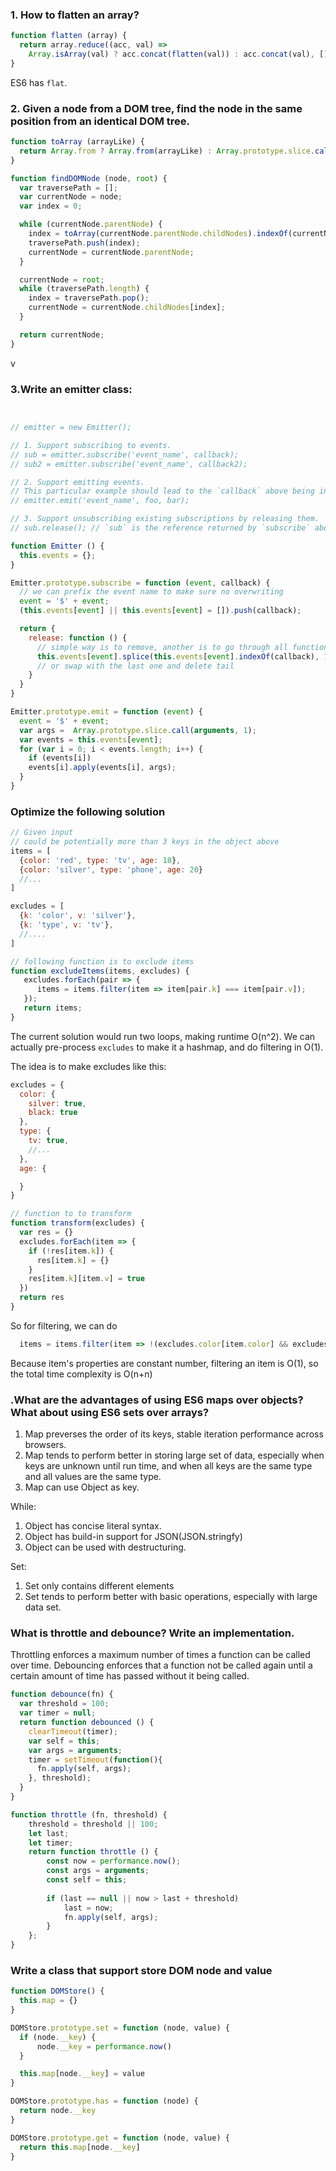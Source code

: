 ### 1. How to flatten an array?

```javascript
function flatten (array) {
  return array.reduce((acc, val) =>
    Array.isArray(val) ? acc.concat(flatten(val)) : acc.concat(val), []);
}

```

ES6 has `flat`.

### 2. Given a node from a DOM tree, find the node in the same position from an identical DOM tree.

```javascript
function toArray (arrayLike) {
  return Array.from ? Array.from(arrayLike) : Array.prototype.slice.call(arrayLike);
}

function findDOMNode (node, root) {
  var traversePath = [];
  var currentNode = node;
  var index = 0;

  while (currentNode.parentNode) {
    index = toArray(currentNode.parentNode.childNodes).indexOf(currentNode);
    traversePath.push(index);
    currentNode = currentNode.parentNode;
  }

  currentNode = root;
  while (traversePath.length) {
    index = traversePath.pop();
    currentNode = currentNode.childNodes[index];
  }

  return currentNode;
}
```
v
### 3.Write an emitter class:

```javascript


// emitter = new Emitter();

// 1. Support subscribing to events.
// sub = emitter.subscribe('event_name', callback);
// sub2 = emitter.subscribe('event_name', callback2);

// 2. Support emitting events.
// This particular example should lead to the `callback` above being invoked with `foo` and `bar` as parameters.
// emitter.emit('event_name', foo, bar);

// 3. Support unsubscribing existing subscriptions by releasing them.
// sub.release(); // `sub` is the reference returned by `subscribe` above 

function Emitter () {
  this.events = {};
}

Emitter.prototype.subscribe = function (event, callback) {
  // we can prefix the event name to make sure no overwriting
  event = '$' + event;
  (this.events[event] || this.events[event] = []).push(callback);

  return {
    release: function () {
      // simple way is to remove, another is to go through all functions to keep the live ones
      this.events[event].splice(this.events[event].indexOf(callback), 1);
      // or swap with the last one and delete tail
    }
  }
}

Emitter.prototype.emit = function (event) {
  event = '$' + event;
  var args =  Array.prototype.slice.call(arguments, 1);
  var events = this.events[event]; 
  for (var i = 0; i < events.length; i++) {
    if (events[i])
    events[i].apply(events[i], args);
  }
}

```

### Optimize the following solution

```javascript
// Given input
// could be potentially more than 3 keys in the object above
items = [
  {color: 'red', type: 'tv', age: 18},
  {color: 'silver', type: 'phone', age: 20}
  //...
]

excludes = [
  {k: 'color', v: 'silver'},
  {k: 'type', v: 'tv'},
  //....
]

// following function is to exclude items
function excludeItems(items, excludes) {
   excludes.forEach(pair => {
      items = items.filter(item => item[pair.k] === item[pair.v]);
   });
   return items;
}
```

The current solution would run two loops, making runtime O(n^2). We can actually pre-process `excludes` to make it a hashmap, and do filtering in O(1).

The idea is to make excludes like this:
```javascript
excludes = {
  color: {
    silver: true,
    black: true
  },
  type: {
    tv: true,
    //...
  },
  age: {

  }
}

// function to to transform
function transform(excludes) {
  var res = {}
  excludes.forEach(item => {
    if (!res[item.k]) {
      res[item.k] = {}
    }
    res[item.k][item.v] = true
  })
  return res
}
```

So for filtering, we can do 

```javascript
  items = items.filter(item => !(excludes.color[item.color] && excludes.type[item.type] && excludes.age[item.age]))
```

Because item's properties are constant number, filtering an item is O(1), so the total time complexity is O(n+n)


### .What are the advantages of using ES6 maps over objects? What about using ES6 sets over arrays? 

1. Map preverses the order of its keys, stable iteration performance across browsers.
2. Map tends to perform better in storing large set of data, especially when keys are unknown until run time, and when all keys are the same type and all values are the same type.
3. Map can use Object as key.

While:
1. Object has concise literal syntax.
2. Object has build-in support for JSON(JSON.stringfy)
3. Object can be used with destructuring.

Set:
1. Set only contains different elements
2. Set tends to perform better with basic operations, especially with large data set.


### What is throttle and debounce? Write an implementation.

Throttling enforces a maximum number of times a function can be called over time.
Debouncing enforces that a function not be called again until a certain amount of time has passed without it being called. 

```javascript
function debounce(fn) {
  var threshold = 100;
  var timer = null;
  return function debounced () {
    clearTimeout(timer);
    var self = this;
    var args = arguments;
    timer = setTimeout(function(){
      fn.apply(self, args);
    }, threshold);
  }
}

function throttle (fn, threshold) {
    threshold = threshold || 100;
    let last;
    let timer;
    return function throttle () {
        const now = performance.now();
        const args = arguments;
        const self = this;
        
        if (last == null || now > last + threshold)
            last = now;
            fn.apply(self, args);
        }
    };
}
```

### Write a class that support store DOM node and value

```javascript
function DOMStore() {
  this.map = {}
}

DOMStore.prototype.set = function (node, value) {
  if (node.__key) {
      node.__key = performance.now()
  }

  this.map[node.__key] = value
}

DOMStore.prototype.has = function (node) {
  return node.__key
}

DOMStore.prototype.get = function (node, value) {
  return this.map[node.__key]
}
```








